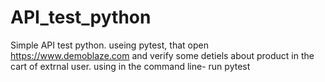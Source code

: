 # API_test_python
 Simple API test python.
useing pytest, that open https://www.demoblaze.com and verify some detiels about product in the cart of extrnal user.
using in the command line- run pytest

